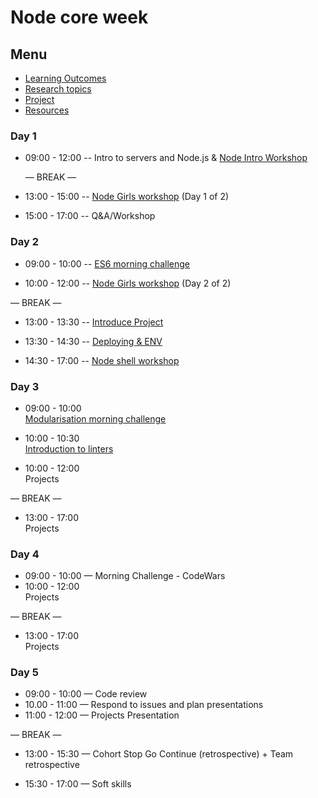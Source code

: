 # Node core week

## Menu

- [Learning Outcomes](./learning-outcomes.md)
- [Research topics](./research-afternoon.md)
- [Project](./project.md)
- [Resources](./resources)

### Day 1

- 09:00 - 12:00
  -- Intro to servers and Node.js
  & [Node Intro Workshop](https://github.com/foundersandcoders/Node-Intro-Workshop)
  
  — BREAK —

- 13:00 - 15:00
  -- [Node Girls workshop](https://github.com/ali-7/refactor-node-girls-ws) (Day 1 of 2)
- 15:00 - 17:00
  -- Q&A/Workshop

### Day 2

- 09:00 - 10:00
  -- [ES6 morning challenge](./morning-challenge-day-2.md)

- 10:00 - 12:00
  -- [Node Girls workshop](https://github.com/ali-7/refactor-node-girls-ws) (Day 2 of 2)

— BREAK —

- 13:00 - 13:30
  -- [Introduce Project](./project.md)

- 13:30 - 14:30
  -- [Deploying & ENV](./deploying.md)

- 14:30 - 17:00
  -- [Node shell workshop](https://github.com/foundersandcoders/Node-Shell-Workshop/)

### Day 3

- 09:00 - 10:00 <br /> [Modularisation morning challenge](./morning-challenge-day-3.md)
- 10:00 - 10:30 <br /> [Introduction to linters](./linter.md)

- 10:00 - 12:00 <br>
  Projects

— BREAK —

- 13:00 - 17:00<br>
  Projects

### Day 4

- 09:00 - 10:00 — Morning Challenge - CodeWars
- 10:00 - 12:00 <br>
  Projects

— BREAK —

- 13:00 - 17:00 <br>
  Projects

### Day 5

- 09:00 - 10:00 — Code review 
- 10.00 - 11:00 — Respond to issues and plan presentations
- 11:00 - 12:00 — Projects Presentation

— BREAK —

- 13:00 - 15:30 — Cohort Stop Go Continue (retrospective) + Team retrospective

- 15:30 - 17:00 — Soft skills
